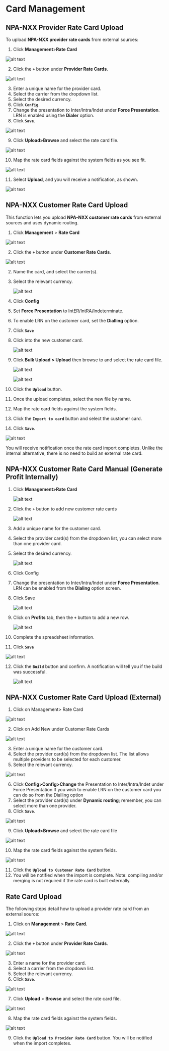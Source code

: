 # Card Management

## NPA-NXX Provider Rate Card Upload

To upload **NPA-NXX provider rate cards** from external sources:

1. Click **Management**>**Rate Card**

  ![alt text][pcard-1] 

2. Click the **`+`** button under **Provider Rate Cards**.

  ![alt text][pcard-2]

3. Enter a unique name for the provider card.
4. Select the carrier from the dropdown list.
5. Select the desired currency.
6. Click **`Config`**.
7. Change the presentation to Inter/Intra/Indet under **Force Presentation**. LRN is enabled using the **Dialer** option.
8. Click **`Save`**.

  ![alt text][pcard-4]

9. Click **Upload>Browse** and select the rate card file.

  ![alt text][pcard-5]
  
10. Map the rate card fields against the system fields as you see fit.

  ![alt text][pcard-6]

11. Select **Upload**, and you will receive a notification, as shown.

![alt text][pcard-7]


## NPA-NXX Customer Rate Card Upload
This function lets you upload **NPA-NXX customer rate cards** from external sources and uses dynamic routing.

1. Click **Management** > **Rate Card**

  ![alt text][ccard-1] 

2. Click the  **`+`** button under **Customer Rate Cards**.

  ![alt text][ccard-2] 

2. Name the card, and select the carrier(s).
5. Select the relevant currency.

   ![alt text][ccard-3] 

6. Click **Config**
7. Set **Force Presentation** to IntER/IntRA/Indeterminate.
7. To enable LRN on the customer card, set the **Dialling** option. 
8. Click **`Save`**
9. Click into the new customer card. 

   ![alt text][ccard-4]

9. Click **Bulk Upload > Upload** then browse to and select the rate card file.

   ![alt text][ccard-5] 
  
   ![alt text][ccard-6] 
 
5. Click the **`Upload`** button.  
5. Once the upload completes, select the new file by name.
6. Map the rate card fields against the system fields. 
7. Click the **`Import to card`** button and select the customer card.
8. Click **`Save`**.

 ![alt text][ccard-7] 

You will receive notification once the rate card import completes. Unlike the internal alternative, there is no need to build an external rate card.


## NPA-NXX Customer Rate Card Manual (Generate Profit Internally)

1. Click **Management>Rate Card**
     
     ![alt text][ccard-8] 

2. Click the **`+`** button to add new customer rate cards
                       
     ![alt text][ccard-9] 
                       
3. Add a unique name for the customer card.
4. Select the provider card(s) from the dropdown list, you can select more than one provider card.
5. Select the desired currency.
        
     ![alt text][ccard-10] 
         
6. Click Config
7. Change the presentation to Inter/Intra/Indet under **Force Presentation**. LRN can be enabled from the **Dialing** option screen.
8. Click Save
   
   ![alt text][ccard-11] 
   
9. Click on **Profits** tab, then the **`+`** button to add a new row.
   
   ![alt text][ccard-12] 
   
10. Complete the spreadsheet information.
11. Click **`Save`**
   
   ![alt text][ccard-13] 
   
12. Click the **`Build`** button and confirm.  A notification will tell you if the build was successful.
    
    ![alt text][ccard-14] 

## NPA-NXX Customer Rate Card Upload (External)

1. Click on Management> Rate Card

![alt text][ccard-15] 

2. Click on Add New under Customer Rate Cards

![alt text][ccard-16] 

3. Enter a unique name for the customer card.
4. Select the provider card(s) from the dropdown list. The list allows multiple providers to be selected for each customer.
5. Select the relevant currency.

![alt text][ccard-17] 

6. Click **Config>Config>Change** the Presentation to Inter/Intra/Indet under Force Presentation If you wish to enable LRN on the customer card you can do so from the Dialling option
7. Select the provider card(s) under **Dynamic routing**; remember, you can select more than one provider.
8. Click **`Save`**.

![alt text][ccard-18] 

9. Click **Upload>Browse** and select the rate card file

![alt text][ccard-19] 

10. Map the rate card fields against the system fields.

![alt text][ccard-20] 

11.  Click the **`Upload to Customer Rate Card`** button.
12. You will be notified when the import is complete. Note: compiling and/or merging is not required if the rate card is built externally.

## Rate Card Upload
The following steps detail how to upload a provider rate card from an external source:

1. Click on **Management** > **Rate Card**.

![alt text][ccard-21] 

2. Click the **`+`** button under **Provider Rate Cards**.

![alt text][ccard-22] 

3. Enter a name for the provider card.
4. Select a carrier from the dropdown list.
5. Select the relevant currency.
6. Click **`Save`**.

![alt text][ccard-23] 

7. Click **Upload** > **Browse** and select the rate card file.

![alt text][ccard-24] 

8. Map the rate card fields against the system fields.

![alt text][ccard-25] 

9. Click the **`Upload to Provider Rate Card`** button.  You will be notified when the import completes.



[pcard-1]: /card/img/132.png "pcard-1"
[pcard-2]: /card/img/133.png "pcard-2"
[pcard-3]: /card/img/134.png "pcard-3"

[pcard-4]: /card/img/135.png "pcard-4"
[pcard-5]: /card/img/136.png "pcard-5"
[pcard-6]: /card/img/137.png "pcard-6"
[pcard-7]: /card/img/138.png "pcard-7"

[ccard-1]: /card/img/139.png "ccard-1"
[ccard-2]: /card/img/140.png "ccard-2"
[ccard-3]: /card/img/141.png "ccard-3"
[ccard-4]: /card/img/142.png "ccard-4"
[ccard-5]: /card/img/143.png "ccard-5"
[ccard-6]: /card/img/144.png "ccard-6"
[ccard-7]: /card/img/145.png "ccard-7"

[ccard-8]: /card/img/146.png "ccard-8"
[ccard-9]: /card/img/147.png "ccard-9"
[ccard-10]: /card/img/148.png "ccard-10"
[ccard-11]: /card/img/149.png "ccard-11"
[ccard-12]: /card/img/150.png "ccard-12"
[ccard-13]: /card/img/151.png "ccard-13"
[ccard-14]: /card/img/152.png "ccard-14"

[ccard-15]: /card/img/153.png "ccard-15"
[ccard-16]: /card/img/154.png "ccard-16"
[ccard-17]: /card/img/155.png "ccard-17"
[ccard-18]: /card/img/156.png "ccard-18"
[ccard-19]: /card/img/157.png "ccard-19"
[ccard-20]: /card/img/158.png "ccard-20"

[ccard-21]: /card/img/159.png "ccard-21"
[ccard-22]: /card/img/160.png "ccard-22"
[ccard-23]: /card/img/161.png "ccard-23"
[ccard-24]: /card/img/162.png "ccard-24"
[ccard-25]: /card/img/163.png "ccard-25"
